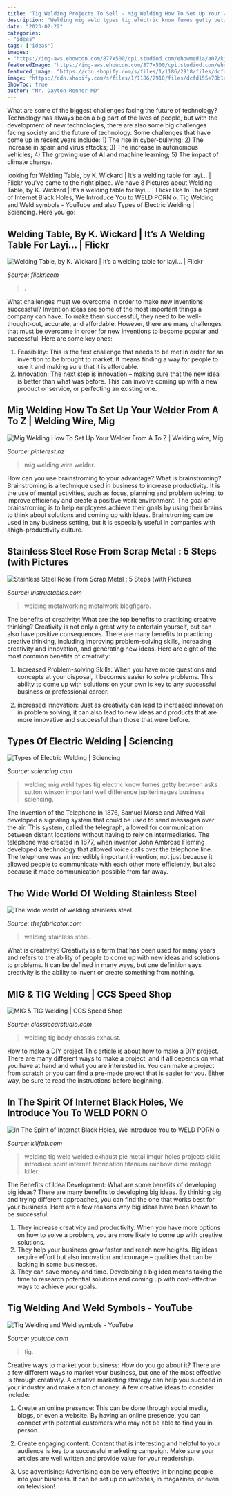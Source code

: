 ```yaml
---
title: "Tig Welding Projects To Sell - Mig Welding How To Set Up Your Welder From A To Z"
description: "Welding mig weld types tig electric know fumes getty between asks sutton winson important well difference jupiterimages business sciencing"
date: "2023-02-22"
categories:
- "ideas"
tags: ["ideas"]
images:
- "https://img-aws.ehowcdn.com/877x500/cpi.studiod.com/ehowmedia/a07/kj/3u/types-methods-welding-construction-800x800.jpg"
featuredImage: "https://img-aws.ehowcdn.com/877x500/cpi.studiod.com/ehowmedia/a07/kj/3u/types-methods-welding-construction-800x800.jpg"
featured_image: "https://cdn.shopify.com/s/files/1/1186/2918/files/dcfd155e70b1d42d4c1e57a7e8de0b59--metal-welding-welding-art_grande.jpg?v=1500436116"
image: "https://cdn.shopify.com/s/files/1/1186/2918/files/dcfd155e70b1d42d4c1e57a7e8de0b59--metal-welding-welding-art_grande.jpg?v=1500436116"
ShowToc: true
author: "Mr. Dayton Renner MD"
---
```



What are some of the biggest challenges facing the future of technology?
Technology has always been a big part of the lives of people, but with the development of new technologies, there are also some big challenges facing society and the future of technology. Some challenges that have come up in recent years include: 1) The rise in cyber-bullying; 2) The increase in spam and virus attacks; 3) The increase in autonomous vehicles; 4) The growing use of AI and machine learning; 5) The impact of climate change.

	

		
looking for Welding Table, by K. Wickard | It’s a welding table for layi… | Flickr you've came to the right place. We have 8 Pictures about Welding Table, by K. Wickard | It’s a welding table for layi… | Flickr like In The Spirit of Internet Black Holes, We Introduce You to WELD PORN o, Tig Welding and Weld symbols - YouTube and also Types of Electric Welding | Sciencing. Here you go:
		
    
## Welding Table, By K. Wickard | It’s A Welding Table For Layi… | Flickr

<img loading=lazy src="https://c2.staticflickr.com/4/3535/4035978426_799dfd6392_b.jpg" onerror="this.onerror=null;this.src='https://tse2.mm.bing.net/th?id=OIP.iNNYIEV5IyJu6SJ7-f7algHaEV&amp;pid=15.1';" alt="Welding Table, by K. Wickard | It’s a welding table for layi… | Flickr">

_Source: flickr.com_

>. 

	

What challenges must we overcome in order to make new inventions successful?
Invention ideas are some of the most important things a company can have. To make them successful, they need to be well-thought-out, accurate, and affordable. However, there are many challenges that must be overcome in order for new inventions to become popular and successful. Here are some key ones:
1. Feasibility: This is the first challenge that needs to be met in order for an invention to be brought to market. It means finding a way for people to use it and making sure that it is affordable.
2. Innovation: The next step is innovation – making sure that the new idea is better than what was before. This can involve coming up with a new product or service, or perfecting an existing one. 
    
## Mig Welding How To Set Up Your Welder From A To Z | Welding Wire, Mig

<img loading=lazy src="https://i.pinimg.com/736x/6f/23/3a/6f233aec310dc986688662561c97e810.jpg" onerror="this.onerror=null;this.src='https://tse2.mm.bing.net/th?id=OIP.2xY3TOlycBLzS3TXZfk5pAHaFP&amp;pid=15.1';" alt="Mig Welding How To Set Up Your Welder From A To Z | Welding wire, Mig">

_Source: pinterest.nz_

>mig welding wire welder. 

	

How can you use brainstroming to your advantage?
What is brainstroming? Brainstroming is a technique used in business to increase productivity. It is the use of mental activities, such as focus, planning and problem solving, to improve efficiency and create a positive work environment. The goal of brainstroming is to help employees achieve their goals by using their brains to think about solutions and coming up with ideas. Brainstroming can be used in any business setting, but it is especially useful in companies with ahigh-productivity culture.

    
## Stainless Steel Rose From Scrap Metal : 5 Steps (with Pictures

<img loading=lazy src="https://content.instructables.com/ORIG/F83/L7NU/FT7PKMPR/F83L7NUFT7PKMPR.jpg?auto=webp&amp;frame=1" onerror="this.onerror=null;this.src='https://tse1.mm.bing.net/th?id=OIP.FTljPguafhGKnw_81feKYQHaFj&amp;pid=15.1';" alt="Stainless Steel Rose From Scrap Metal : 5 Steps (with Pictures">

_Source: instructables.com_

>welding metalworking metalwork blogfigaro. 

	

The benefits of creativity: What are the top benefits to practicing creative thinking?
Creativity is not only a great way to entertain yourself, but can also have positive consequences. There are many benefits to practicing creative thinking, including improving problem-solving skills, increasing creativity and innovation, and generating new ideas. Here are eight of the most common benefits of creativity:
1. Increased Problem-solving Skills: When you have more questions and concepts at your disposal, it becomes easier to solve problems. This ability to come up with solutions on your own is key to any successful business or professional career.

2. increased Innovation: Just as creativity can lead to increased innovation in problem solving, it can also lead to new ideas and products that are more innovative and successful than those that were before.

    
## Types Of Electric Welding | Sciencing

<img loading=lazy src="https://img-aws.ehowcdn.com/877x500/cpi.studiod.com/ehowmedia/a07/kj/3u/types-methods-welding-construction-800x800.jpg" onerror="this.onerror=null;this.src='https://tse3.mm.bing.net/th?id=OIP.AK_heHOh69ZU3grC9BgVeAHaEO&amp;pid=15.1';" alt="Types of Electric Welding | Sciencing">

_Source: sciencing.com_

>welding mig weld types tig electric know fumes getty between asks sutton winson important well difference jupiterimages business sciencing. 

	

The Invention of the Telephone
In 1876, Samuel Morse and Alfred Vail developed a signaling system that could be used to send messages over the air. This system, called the telegraph, allowed for communication between distant locations without having to rely on intermediaries. The telephone was created in 1877, when inventor John Ambrose Fleming developed a technology that allowed voice calls over the telephone line. The telephone was an incredibly important invention, not just because it allowed people to communicate with each other more efficiently, but also because it made communication possible from far away.

    
## The Wide World Of Welding Stainless Steel

<img loading=lazy src="https://cdn.thefabricator.com/a/the-wide-world-of-welding-stainless-steel-0.jpg" onerror="this.onerror=null;this.src='https://tse4.mm.bing.net/th?id=OIP.bpd9-h8KxOsyonhFwLspagHaES&amp;pid=15.1';" alt="The wide world of welding stainless steel">

_Source: thefabricator.com_

>welding stainless steel. 

	

What is creativity?
Creativity is a term that has been used for many years and refers to the ability of people to come up with new ideas and solutions to problems. It can be defined in many ways, but one definition says creativity is the ability to invent or create something from nothing.

    
## MIG &amp; TIG Welding | CCS Speed Shop

<img loading=lazy src="https://www.classiccarstudio.com/speedshop/wp-content/uploads/sites/2/2016/06/62_Corvette_Build_Photos-81.jpg" onerror="this.onerror=null;this.src='https://tse2.mm.bing.net/th?id=OIP.ezz1DsACIgHMvf9U-UEqqwHaE8&amp;pid=15.1';" alt="MIG &amp; TIG Welding | CCS Speed Shop">

_Source: classiccarstudio.com_

>welding tig body chassis exhaust. 

	

How to make a DIY project
This article is about how to make a DIY project. There are many different ways to make a project, and it all depends on what you have at hand and what you are interested in. You can make a project from scratch or you can find a pre-made project that is easier for you. Either way, be sure to read the instructions before beginning.

    
## In The Spirit Of Internet Black Holes, We Introduce You To WELD PORN O

<img loading=lazy src="https://cdn.shopify.com/s/files/1/1186/2918/files/dcfd155e70b1d42d4c1e57a7e8de0b59--metal-welding-welding-art_grande.jpg?v=1500436116" onerror="this.onerror=null;this.src='https://tse3.mm.bing.net/th?id=OIP.BxVXNtjUX6gP2dySFX7n4wHaHa&amp;pid=15.1';" alt="In The Spirit of Internet Black Holes, We Introduce You to WELD PORN o">

_Source: killfab.com_

>welding tig weld welded exhaust pie metal imgur holes projects skills introduce spirit internet fabrication titanium rainbow dime motogp killer. 

	

The Benefits of Idea Development: What are some benefits of developing big ideas?
There are many benefits to developing big ideas. By thinking big and trying different approaches, you can find the one that works best for your business. Here are a few reasons why big ideas have been known to be successful: 
1. They increase creativity and productivity. When you have more options on how to solve a problem, you are more likely to come up with creative solutions. 
2. They help your business grow faster and reach new heights. Big ideas require effort but also innovation and courage – qualities that can be lacking in some businesses. 
3. They can save money and time. Developing a big idea means taking the time to research potential solutions and coming up with cost-effective ways to achieve your goals.

    
## Tig Welding And Weld Symbols - YouTube

<img loading=lazy src="https://i.ytimg.com/vi/qFZghzkKM8k/maxresdefault.jpg" onerror="this.onerror=null;this.src='https://tse3.mm.bing.net/th?id=OIP.tZykMWTbOH8DTxiR28wJ0wHaEK&amp;pid=15.1';" alt="Tig Welding and Weld symbols - YouTube">

_Source: youtube.com_

>tig. 

	

Creative ways to market your business: How do you go about it?
There are a few different ways to market your business, but one of the most effective is through creativity. A creative marketing strategy can help you succeed in your industry and make a ton of money. A few creative ideas to consider include: 
1. Create an online presence: This can be done through social media, blogs, or even a website. By having an online presence, you can connect with potential customers who may not be able to find you in person. 

2. Create engaging content: Content that is interesting and helpful to your audience is key to a successful marketing campaign. Make sure your articles are well written and provide value for your readership. 

3. Use advertising: Advertising can be very effective in bringing people into your business. It can be set up on websites, in magazines, or even on television!

